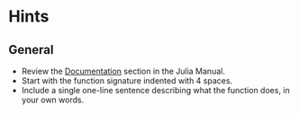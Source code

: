 # Hints

## General

- Review the [Documentation][doc] section in the Julia Manual.
- Start with the function signature indented with 4 spaces.
- Include a single one-line sentence describing what the function does, in your own words.

[doc]: https://docs.julialang.org/en/v1/manual/documentation/
